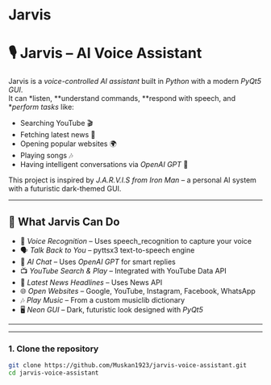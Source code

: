 # Jarvis
# 🎙 Jarvis – AI Voice Assistant  

Jarvis is a *voice-controlled AI assistant* built in *Python* with a modern *PyQt5 GUI*.  
It can *listen, **understand commands, **respond with speech, and **perform tasks* like:  
- Searching YouTube 🎬  
- Fetching latest news 📰  
- Opening popular websites 🌍  
- Playing songs 🎶  
- Having intelligent conversations via *OpenAI GPT* 🤖  

This project is inspired by *J.A.R.V.I.S from Iron Man* – a personal AI system with a futuristic dark-themed GUI.  

---

## 🚀 What Jarvis Can Do  
- 🎤 *Voice Recognition* – Uses speech_recognition to capture your voice  
- 🗣 *Talk Back to You* – pyttsx3 text-to-speech engine  
- 🤖 *AI Chat* – Uses *OpenAI GPT* for smart replies  
- 📺 *YouTube Search & Play* – Integrated with YouTube Data API  
- 📰 *Latest News Headlines* – Uses News API  
- 🌐 *Open Websites* – Google, YouTube, Instagram, Facebook, WhatsApp  
- 🎶 *Play Music* – From a custom musiclib dictionary  
- 🖥 *Neon GUI* – Dark, futuristic look designed with *PyQt5*  

---
---

 

### 1. Clone the repository  
```bash
git clone https://github.com/Muskan1923/jarvis-voice-assistant.git
cd jarvis-voice-assistant
